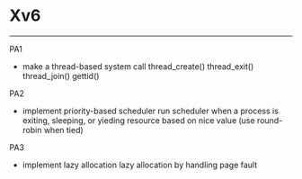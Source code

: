 # Xv6
---------
PA1 
- make a thread-based system call
thread_create()
thread_exit()
thread_join()
gettid()

PA2
- implement priority-based scheduler
run scheduler when a process is exiting, sleeping, or yieding resource
based on nice value (use round-robin when tied)

PA3 
- implement lazy allocation
lazy allocation by handling page fault 
